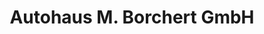 ---
title: "Autohaus M. Borchert GmbH"
url: /weilerswist/autohaus-m-borchert-gmbh/
shop: Autowerkstatt
---